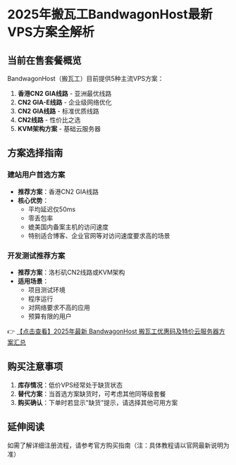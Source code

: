 # 2025年搬瓦工BandwagonHost最新VPS方案全解析

## 当前在售套餐概览

BandwagonHost（搬瓦工）目前提供5种主流VPS方案：

1. **香港CN2 GIA线路** - 亚洲最优线路
2. **CN2 GIA-E线路** - 企业级网络优化
3. **CN2 GIA线路** - 标准优质线路
4. **CN2线路** - 性价比之选
5. **KVM架构方案** - 基础云服务器

## 方案选择指南

### 建站用户首选方案
- **推荐方案**：香港CN2 GIA线路
- **核心优势**：
  - 平均延迟仅50ms
  - 零丢包率
  - 媲美国内备案主机的访问速度
  - 特别适合博客、企业官网等对访问速度要求高的场景

### 开发测试推荐方案
- **推荐方案**：洛杉矶CN2线路或KVM架构
- **适用场景**：
  - 项目测试环境
  - 程序运行
  - 对网络要求不高的应用
  - 预算有限的用户

👉 [【点击查看】2025年最新 BandwagonHost 搬瓦工优惠码及特价云服务器方案汇总](https://bit.ly/banwagon)

## 购买注意事项

1. **库存情况**：低价VPS经常处于缺货状态
2. **替代方案**：当首选方案缺货时，可考虑其他同等级套餐
3. **购买确认**：下单时若显示"缺货"提示，请选择其他可用方案

## 延伸阅读

如需了解详细注册流程，请参考官方购买指南（注：具体教程请以官网最新说明为准）